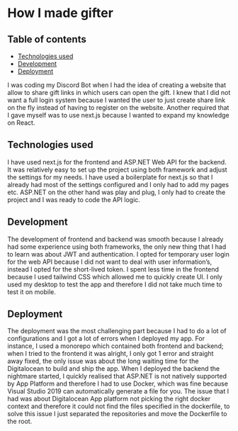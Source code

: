 # How I made gifter

## Table of contents

- [Technologies used](#technologies-used)
- [Development](#deployment)
- [Deployment](#deployment)


I was coding my Discord Bot when I had the idea of creating a website that allow to share gift links in which users can open the gift. I knew that I did not want a full login system because I wanted the user to just create share link on the fly instead of having to register on the website. Another required that I gave myself was to use next.js because I wanted to expand my knowledge on React.

## Technologies used

I have used next.js for the frontend and ASP.NET Web API for the backend. It was relatively easy to set up the project using both framework and adjust the settings for my needs. I have used a boilerplate for next.js so that I already had most of the settings configured and I only had to add my pages etc. ASP.NET on the other hand was play and plug, I only had to create the project and I was ready to code the API logic.

## Development

The development of frontend and backend was smooth because I already had some experience using both frameworks, the only new thing that I had to learn was about JWT and authentication. I opted for temporary user login for the web API because I did not want to deal with user information’s, instead I opted for the short-lived token. I spent less time in the frontend because I used tailwind CSS which allowed me to quickly create UI. I only used my desktop to test the app and therefore I did not take much time to test it on mobile.

## Deployment

The deployment was the most challenging part because I had to do a lot of configurations and I got a lot of errors when I deployed my app. For instance, I used a monorepo which contained both frontend and backend; when I tried to the frontend it was alright, I only got 1 error and straight away fixed, the only issue was about the long waiting time for the Digitalocean to build and ship the app. When I deployed the backend the nightmare started, I quickly realised that ASP.NET is not natively supported by App Platform and therefore I had to use Docker, which was fine because Visual Studio 2019 can automatically generate a file for you. The issue that I had was about Digitalocean App platform not picking the right docker context and therefore it could not find the files specified in the dockerfile, to solve this issue I just separated the repositories and move the Dockerfile to the root.